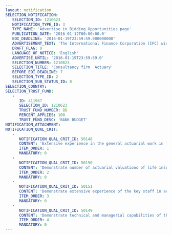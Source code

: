 ```yaml
---
layout: notification
SELECTION_NOTIFICATION: 
   SELECTION_ID: 1210623
   NOTIFICATION_TYPE_ID: 3
   TYPE_NAME: 'Advertise in Bidding Opportunities page'
   PUBLICATION_DATE: '2016-01-12T00:00:00.0'
   EOI_DEADLINE: '2016-01-19T23:59:59.900000000'
   ADVERTISEMENT_TEXT: 'The International Finance Corporation (IFC) wishes to engage a consultancy firm that specializes in the actuarial valuation of life insurance businesses, to assist it with the potential acquisition of a stake in a target company in Sub-Saharan Africa.'
   DRAFT_FLAG: 0
   LANGUAGE_OF_NOTICE: 'English'
   ADVERTISE_UNTIL: '2016-01-19T23:59:59.0'
   SELECTION_NUMBER: 1210623
   SELECTION_TITLE: 'Consultancy firm  Actuary'
   BEFORE_EOI_DEADLINE: 7
   SELECTION_TYPE_ID: 2
   SELECTION_SUB_STATUS_ID: 8
SELECTION_COUNTRY: 
SELECTION_TRUST_FUND: 
   - 
      ID: 411987
      SELECTION_ID: 1210623
      TRUST_FUND_NUMBER: BB
      PERCENT_APPLIES: 100
      TRUST_FUND_DESC: 'BANK BUDGET'
NOTIFICATION_ATTACHMENT: 
NOTIFICATION_QUAL_CRIT: 
   - 
      NOTIFICATION_QUAL_CRIT_ID: 50148
      CONTENT: 'Extensive experience in the general actuarial work in life insurance businesses in Sub-Saharan Africa and in depth knowledge of the life insurance industry. Extensive experience in the actuarial valuation of life insurance businesses in the context of mergers and acquisitions, market entry and business planning in Sub-Saharan Africa and globally. Prior relevant experience in Sub-Saharan Africa.'
      ITEM_ORDER: 1
      MANDATORY: 0
   - 
      NOTIFICATION_QUAL_CRIT_ID: 50150
      CONTENT: 'Demonstrate number of actuarial valuations of life insurance companies done in Sub-Saharan Africa.'
      ITEM_ORDER: 2
      MANDATORY: 0
   - 
      NOTIFICATION_QUAL_CRIT_ID: 50151
      CONTENT: 'Demonstrate extensive experience of the key staff in actuarial work in Sub-Saharan Africa including the actuarial valuation of life insurance businesses and their ability to communicate technical and financial issues effectively in English.'
      ITEM_ORDER: 3
      MANDATORY: 0
   - 
      NOTIFICATION_QUAL_CRIT_ID: 50149
      CONTENT: 'Demonstrate technical and managerial capabilities of the firm.'
      ITEM_ORDER: 4
      MANDATORY: 0
---
```


